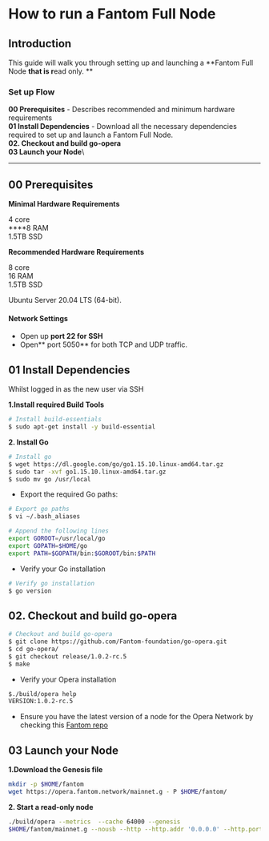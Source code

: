 # How to run a Fantom Full Node

## Introduction

This guide will walk you through setting up and launching a **Fantom Full Node **that is r**ead only. **

### **Set up Flow**

**00 Prerequisites** - Describes recommended and minimum hardware requirements\
**01 Install Dependencies** - Download all the necessary dependencies required to set up and launch a Fantom Full Node. \
**02. Checkout and build go-opera**\
**03 Launch your Node**\
****

## 00 Prerequisites

**Minimal Hardware Requirements**

4 core \
****8 RAM \
1.5TB SSD

**Recommended Hardware Requirements**

8 core \
16 RAM \
1.5TB SSD

Ubuntu Server 20.04 LTS (64-bit).

#### **Network Settings** <a href="network-settings" id="network-settings"></a>

* Open up **port 22 for SSH**
* Open** port 5050** for both TCP and UDP traffic.

## 01 Install Dependencies

Whilst logged in as the new user via SSH

**1.Install required Build Tools**

```bash
# Install build-essentials
$ sudo apt-get install -y build-essential
```

**2. Install Go**

```bash
# Install go
$ wget https://dl.google.com/go/go1.15.10.linux-amd64.tar.gz
$ sudo tar -xvf go1.15.10.linux-amd64.tar.gz
$ sudo mv go /usr/local
```

* Export the required Go paths:

```bash
# Export go paths
$ vi ~/.bash_aliases

# Append the following lines
export GOROOT=/usr/local/go
export GOPATH=$HOME/go
export PATH=$GOPATH/bin:$GOROOT/bin:$PATH
```

* Verify your Go installation

```bash
# Verify go installation
$ go version
```

## **02. Checkout and build go-opera**

```bash
# Checkout and build go-opera
$ git clone https://github.com/Fantom-foundation/go-opera.git
$ cd go-opera/
$ git checkout release/1.0.2-rc.5
$ make
```

* Verify your Opera installation

```bash
$./build/opera help​
VERSION:1.0.2-rc.5
```

* Ensure you have the latest version of a node for the Opera Network by checking this [Fantom repo](https://github.com/Fantom-foundation/lachesis\_launch)

## 03 Launch your Node

**1.Download the Genesis file**

```bash
mkdir -p $HOME/fantom
wget https://opera.fantom.network/mainnet.g - P $HOME/fantom/
```

**2. Start a read-only node**

```bash
./build/opera --metrics  --cache 64000 --genesis
$HOME/fantom/mainnet.g --nousb --http --http.addr '0.0.0.0' --http.port 8545 --http.corsdomain "*" --http.vhosts "*" --ws --ws.addr '0.0.0.0' --ws.port 8546  --ws.origins '0.0.0.0' --graphql --graphql.corsdomain '*' --graphql.vhosts '*' --datadir "$HOME/fantom/node" --http.api "net,eth,web3" --ws.api "net,eth,web3"
```

